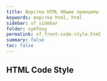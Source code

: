 ```yaml
---
title: Верстка HTML Общие принципы
keywords: верстка html, html
sidebar: sf_sidebar
folder: symfony
permalink: sf_front-code-style.html
summary: false
toc: false
---
```


## HTML Code Style
